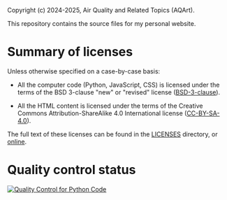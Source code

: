 Copyright (c) 2024-2025, Air Quality and Related Topics (AQArt).

This repository contains the source files for my personal website.

# Summary of licenses

Unless otherwise specified on a case-by-case basis:

 - All the computer code (Python, JavaScript, CSS) is licensed under the terms of the BSD 3-clause "new" or "revised" license ([BSD-3-clause](./LICENSES/BSD-3-clause)).

 - All the HTML content is licensed under the terms of the Creative Commons Attribution-ShareAlike 4.0 International license ([CC-BY-SA-4.0](./LICENSES/CC-BY-SA-4.0)).

The full text of these licenses can be found in the [LICENSES](./LICENSES) directory, or [online](https://spdx.org/licenses/).

# Quality control status

[![Quality Control for Python Code](https://github.com/airqualityart/airqualityart.github.io/actions/workflows/quality-control_python.yml/badge.svg)](https://github.com/airqualityart/airqualityart.github.io/actions/workflows/quality-control_python.yml)
